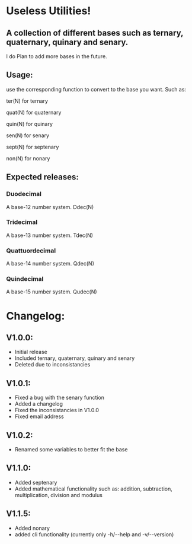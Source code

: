 # Useless Utilities!
## A collection of different bases such as ternary, quaternary, quinary and senary.

I do Plan to add more bases in the future.

## Usage:

use the corresponding function to convert to the base you want.
Such as:

ter(N) for ternary

quat(N) for quaternary

quin(N) for quinary

sen(N) for senary

sept(N) for septenary

non(N) for nonary

## Expected releases:
### Duodecimal
A base-12 number system. Ddec(N)
### Tridecimal
A base-13 number system. Tdec(N)
### Quattuordecimal
A base-14 number system. Qdec(N)
### Quindecimal
A base-15 number system. Qudec(N)


# Changelog:

## V1.0.0:
- Initial release
- Included ternary, quaternary, quinary and senary
- Deleted due to inconsistancies

## V1.0.1:
- Fixed a bug with the senary function
- Added a changelog
- Fixed the inconsistancies in V1.0.0
- Fixed email address

## V1.0.2:
- Renamed some variables to better fit the base

## V1.1.0:
- Added septenary
- Added mathematical functionality such as: addition, subtraction, multiplication, division and modulus

## V1.1.5:
- Added nonary
- added cli functionality (currently only -h/--help and -v/--version)